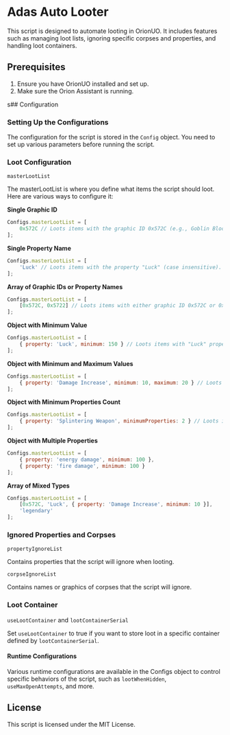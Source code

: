 # Adas Auto Looter

This script is designed to automate looting in OrionUO. It includes features such as managing loot lists, ignoring specific corpses and properties, and handling loot containers.

## Prerequisites

1. Ensure you have OrionUO installed and set up.
2. Make sure the Orion Assistant is running.

s## Configuration

### Setting Up the Configurations

The configuration for the script is stored in the `Config` object. You need to set up various parameters before running the script.

### Loot Configuration
`masterLootList`

The masterLootList is where you define what items the script should loot. Here are various ways to configure it:

**Single Graphic ID**
```js
Configs.masterLootList = [
    0x572C // Loots items with the graphic ID 0x572C (e.g., Goblin Blood).
];
```
**Single Property Name**
```js
Configs.masterLootList = [
    'Luck' // Loots items with the property "Luck" (case insensitive).
];
```
**Array of Graphic IDs or Property Names**
```js
Configs.masterLootList = [
    [0x572C, 0x5722] // Loots items with either graphic ID 0x572C or 0x5722.
];
```
**Object with Minimum Value**
```js
Configs.masterLootList = [
    { property: 'Luck', minimum: 150 } // Loots items with "Luck" property minimum value of 150.
];
```
**Object with Minimum and Maximum Values**
```js
Configs.masterLootList = [
    { property: 'Damage Increase', minimum: 10, maximum: 20 } // Loots items with "Damage Increase" property value between 10 and 20.
];
```
**Object with Minimum Properties Count**
```js
Configs.masterLootList = [
    { property: 'Splintering Weapon', minimumProperties: 2 } // Loots items with "Splintering Weapon" property having at least 2 sub-properties.
];
```
**Object with Multiple Properties**
```js
Configs.masterLootList = [
    { property: 'energy damage', minimum: 100 },
    { property: 'fire damage', minimum: 100 }
];
```
**Array of Mixed Types**
```js
Configs.masterLootList = [
    [0x572C, 'Luck', { property: 'Damage Increase', minimum: 10 }],
    'legendary'
];
```

### Ignored Properties and Corpses

`propertyIgnoreList`

Contains properties that the script will ignore when looting.

`corpseIgnoreList`

Contains names or graphics of corpses that the script will ignore.

### Loot Container

`useLootContainer` and `lootContainerSerial`

Set `useLootContainer` to true if you want to store loot in a specific container defined by `lootContainerSerial`.

#### Runtime Configurations

Various runtime configurations are available in the Configs object to control specific behaviors of the script, such as `lootWhenHidden`, `useMaxOpenAttempts`, and more.


## License

This script is licensed under the MIT License.